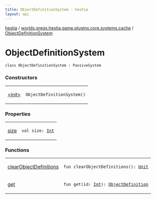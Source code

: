 ```yaml
---
title: ObjectDefinitionSystem - hestia
layout: api
---
```


<div class='api-docs-breadcrumbs'><a href="../../index.html">hestia</a> / <a href="../index.html">worlds.gregs.hestia.game.plugins.core.systems.cache</a> / <a href="./index.html">ObjectDefinitionSystem</a></div>

# ObjectDefinitionSystem

<div class="signature"><code><span class="keyword">class </span><span class="identifier">ObjectDefinitionSystem</span>&nbsp;<span class="symbol">:</span>&nbsp;<span class="identifier">PassiveSystem</span></code></div>

### Constructors

<table class="api-docs-table">
<tbody>
<tr>
<td markdown="1">

<a href="-init-.html">&lt;init&gt;</a>


</td>
<td markdown="1">
<div class="signature"><code><span class="identifier">ObjectDefinitionSystem</span><span class="symbol">(</span><span class="symbol">)</span></code></div>

</td>
</tr>
</tbody>
</table>

### Properties

<table class="api-docs-table">
<tbody>
<tr>
<td markdown="1">

<a href="size.html">size</a>


</td>
<td markdown="1">
<div class="signature"><code><span class="keyword">val </span><span class="identifier">size</span><span class="symbol">: </span><a href="https://kotlinlang.org/api/latest/jvm/stdlib/kotlin/-int/index.html"><span class="identifier">Int</span></a></code></div>

</td>
</tr>
</tbody>
</table>

### Functions

<table class="api-docs-table">
<tbody>
<tr>
<td markdown="1">

<a href="clear-object-definitions.html">clearObjectDefinitions</a>


</td>
<td markdown="1">
<div class="signature"><code><span class="keyword">fun </span><span class="identifier">clearObjectDefinitions</span><span class="symbol">(</span><span class="symbol">)</span><span class="symbol">: </span><a href="https://kotlinlang.org/api/latest/jvm/stdlib/kotlin/-unit/index.html"><span class="identifier">Unit</span></a></code></div>

</td>
</tr>
<tr>
<td markdown="1">

<a href="get.html">get</a>


</td>
<td markdown="1">
<div class="signature"><code><span class="keyword">fun </span><span class="identifier">get</span><span class="symbol">(</span><span class="parameterName" id="worlds.gregs.hestia.game.plugins.core.systems.cache.ObjectDefinitionSystem$get(kotlin.Int)/id">id</span><span class="symbol">:</span>&nbsp;<a href="https://kotlinlang.org/api/latest/jvm/stdlib/kotlin/-int/index.html"><span class="identifier">Int</span></a><span class="symbol">)</span><span class="symbol">: </span><a href="../../worlds.gregs.hestia.services.definitions/-object-definition/index.html"><span class="identifier">ObjectDefinition</span></a></code></div>

</td>
</tr>
</tbody>
</table>
